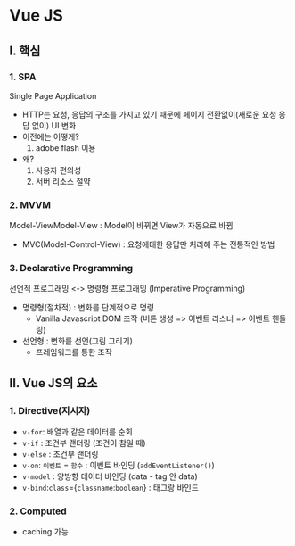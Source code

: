 # Vue JS

## I. 핵심

### 1. SPA

Single Page Application

- HTTP는 요청, 응답의 구조를 가지고 있기 때문에 페이지 전환없이(새로운 요청 응답 없이) UI 변화
- 이전에는 어떻게?
  1. adobe flash 이용
- 왜?
  1. 사용자 편의성
  2. 서버 리소스 절약

### 2. MVVM

Model-ViewModel-View : Model이 바뀌면 View가 자동으로 바뀜

- MVC(Model-Control-View) : 요청에대한 응답만 처리해 주는 전통적인 방법

### 3. Declarative Programming

선언적 프로그래밍
<-> 명령형 프로그래밍 (Imperative Programming)

- 명령형(절차적) : 변화를 단계적으로 명령
  - Vanilla Javascript DOM 조작 (버튼 생성 => 이벤트 리스너 => 이벤트 핸들링)
- 선언형 : 변화를 선언(그림 그리기)
  - 프레임워크를 통한 조작

## II. Vue JS의 요소

### 1. Directive(지시자)

- `v-for`: 배열과 같은 데이터를 순회
- `v-if` : 조건부 랜더링 (조건이 참일 때)
- `v-else` : 조건부 랜더링
- `v-on`: `이벤트` = `함수` : 이벤트 바인딩 (`addEventListener()`)
- `v-model` : 양방향 데이터 바인딩 (data - tag 안 data)
- `v-bind`:`class`={`classname`:`boolean`} : 태그랑 바인드

### 2. Computed

- caching 가능
